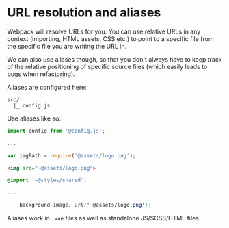 
# URL resolution and aliases

Webpack will resolve URLs for you. You can use relative URLs in any context (importing, HTML assets, CSS etc.) to point to a specific file from the specific file you are writing the URL in.

We can also use aliases though, so that you don't always have to keep track of the relative positioning of specific source files (which easily leads to bugs when refactoring).

Aliases are configured here:

```
src/
  |_ config.js
```

Use aliases like so:

```js
import config from '@config.js';

...

var imgPath = require('@assets/logo.png');
```

```html
<img src="~@assets/logo.png">
```

```scss
@import '~@styles/shared';

...

	background-image: url('~@assets/logo.png');
```

Aliases work in `.vue` files as well as standalone JS/SCSS/HTML files.
